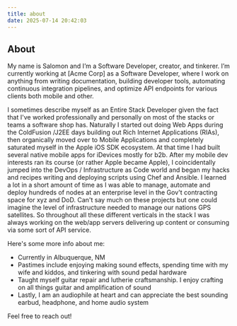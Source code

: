 ```yaml
---
title: about
date: 2025-07-14 20:42:03
---
```


## About
My name is Salomon and I’m a Software Developer, creator, and tinkerer. I’m currently working at [Acme Corp] as a Software Developer, where I work on anything from writing documentation, building developer tools, automating continuous integration pipelines, and optimize API endpoints for various clients both mobile and other.

I sometimes describe myself as an Entire Stack Developer given the fact that I've worked professionally and personally on most of the stacks or teams a software shop has. Naturally I started out doing Web Apps during the ColdFusion /J2EE days building out Rich Internet Applications (RIAs), then organically moved over to Mobile Applications and completely saturated myself in the Apple iOS SDK ecosystem. At that time I had built several native mobile apps for iDevices mostly for b2b.
After my mobile dev interests ran its course (or rather Apple became Apple), I coincidentally jumped into the DevOps / Infrastructure as Code world and began my hacks and recipes writing and deploying scripts using Chef and Ansible. I learned a lot in a short amount of time as I was able to manage, automate and deploy hundreds of nodes at an enterprise level in the Gov't contracting space for xyz and DoD. Can't say much on these projects but one could imagine the level of infrastructure needed to manage our nations GPS satellites.
So throughout all these different verticals in the stack I was always working on the web/app servers delivering up content or consuming via some sort of API service.


Here's some more info about me:

- Currently in Albuquerque, NM
- Pastimes include enjoying making sound effects, spending time with my wife and kiddos, and tinkering with sound pedal hardware
- Taught myself guitar repair and lutherie craftsmanship. I enjoy crafting on all things guitar and amplification of sound
- Lastly, I am an audiophile at heart and can appreciate the best sounding earbud, headphone, and home audio system

Feel free to reach out!
